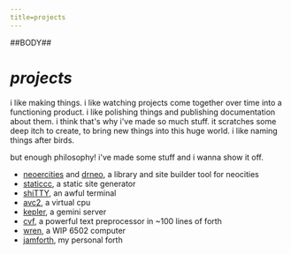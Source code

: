 ```yaml
---
title=projects
---
```

##BODY##

# *projects*

i like making things. i like watching projects come together over time into a functioning product. i like polishing things and publishing documentation about them. i think that's why i've made so much stuff. it scratches some deep itch to create, to bring new things into this huge world. i like naming things after birds.

but enough philosophy! i've made some stuff and i wanna show it off.

- [neoercities](https://github.com/ambyshframber/neoercities) and [drneo](https://github.com/ambyshframber/drneo), a library and site builder tool for neocities
- [staticcc](https://github.com/ambyshframber/staticcc), a static site generator
- [shiTTY](shiTTY), an awful terminal
- [avc2](avc2), a virtual cpu
- [kepler](kepler.html), a gemini server
- [cvf](https://github.com/ambyshframber/cvf), a powerful text preprocessor in ~100 lines of forth
- [wren](/blog/6502_misadventures.html), a WIP 6502 computer
- [jamforth](jamforth.html), my personal forth
